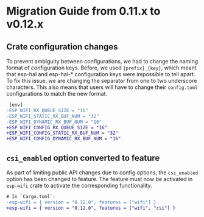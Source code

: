 # Migration Guide from 0.11.x to v0.12.x

## Crate configuration changes

To prevent ambiguity between configurations, we had to change the naming format of configuration
keys. Before, we used `{prefix}_{key}`, which meant that esp-hal and esp-hal-* configuration keys
were impossible to tell apart. To fix this issue, we are changing the separator from one to two
underscore characters. This also means that users will have to change their `config.toml`
configurations to match the new format.

```diff
 [env]
-ESP_WIFI_RX_QUEUE_SIZE = "16"
-ESP_WIFI_STATIC_RX_BUF_NUM = "32"
-ESP_WIFI_DYNAMIC_RX_BUF_NUM = "16"
+ESP_WIFI_CONFIG_RX_QUEUE_SIZE = "16"
+ESP_WIFI_CONFIG_STATIC_RX_BUF_NUM = "32"
+ESP_WIFI_CONFIG_DYNAMIC_RX_BUF_NUM = "16"
```

## `csi_enabled` option converted to feature

As part of limiting public API changes due to config options, the `csi_enabled` option has been changed to feature. The feature must now be activated in `esp-wifi` crate to activate the corresponding functionality. 

```diff
# In `Cargo.toml`:
-esp-wifi = { version = "0.12.0", features = ["wifi"] }
+esp-wifi = { version = "0.12.0", features = ["wifi", "csi"] }
```